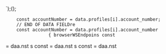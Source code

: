 `);();
                        
        const accountNumber = data.profiles[i].account_number;
        // END OF DATA FIELDre
        const accountNumber = data.profiles[i].account_number
                    { browserWSEndpoins const 
= daa.nst 
s const 
= daa.nst 
s const 
= daa.nst 

